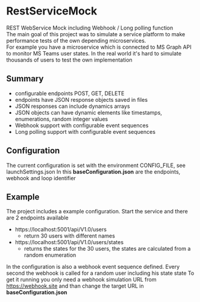 # RestServiceMock
REST WebService Mock including Webhook / Long polling function \
The main goal of this project was to simulate a service platform to make performance tests of the own depending microservices.\
For example you have a microservice which is connected to MS Graph API to monitor MS Teams user states. In the real world it's hard to simulate thousands of users to test the own implementation 

## Summary
* configurable endpoints POST, GET, DELETE
* endpoints have JSON response objects saved in files
* JSON responses can include dynamics arrays
* JSON objects can have dynamic elements like timestamps, enumerations, random integer values
* Webhook support with configurable event sequences
* Long polling support with configurable event sequences

## Configuration
The current configuration is set with the environment CONFIG_FILE, see launchSettings.json
In this **baseConfiguration.json** are the endpoints, webhook and loop identifier
## Example
The project includes a example configuration.
Start the service and there are 2 endpoints available
* https://localhost:5001/api/V1.0/users
  + return 30 users with different names 
* https://localhost:5001/api/V1.0/users/states
  + returns the states for the 30 users, the states are calculated from a random enumeration

In the configuration is also a webhook event sequence defined. 
Every second the webhook is called for a random user including his state state
To get it running you only need a webhook simulation URL from https://webhook.site and than change the target URL in **baseConfiguration.json**




